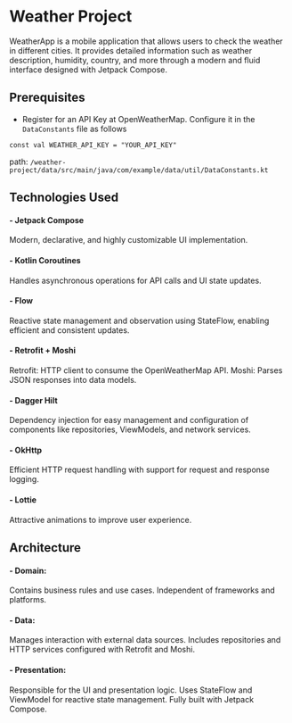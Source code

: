 # Weather Project

WeatherApp is a mobile application that allows users to check the weather in different cities. It provides detailed information such as weather description, humidity, country, and more through a modern and fluid interface designed with Jetpack Compose.

## Prerequisites
- Register for an API Key at OpenWeatherMap.
 Configure it in the `DataConstants` file as follows

`const val WEATHER_API_KEY = "YOUR_API_KEY"`

path: `/weather-project/data/src/main/java/com/example/data/util/DataConstants.kt`

## Technologies Used

#### - Jetpack Compose
Modern, declarative, and highly customizable UI implementation.

#### - Kotlin Coroutines
Handles asynchronous operations for API calls and UI state updates.

#### - Flow
Reactive state management and observation using StateFlow, enabling efficient and consistent updates.

#### - Retrofit + Moshi
Retrofit: HTTP client to consume the OpenWeatherMap API.
Moshi: Parses JSON responses into data models.

#### - Dagger Hilt
Dependency injection for easy management and configuration of components like repositories, ViewModels, and network services.

#### - OkHttp
Efficient HTTP request handling with support for request and response logging.

#### - Lottie
Attractive animations to improve user experience.

## Architecture

#### - Domain:
Contains business rules and use cases.
Independent of frameworks and platforms.

#### - Data:
Manages interaction with external data sources.
Includes repositories and HTTP services configured with Retrofit and Moshi.

#### - Presentation:
Responsible for the UI and presentation logic.
Uses StateFlow and ViewModel for reactive state management.
Fully built with Jetpack Compose.

